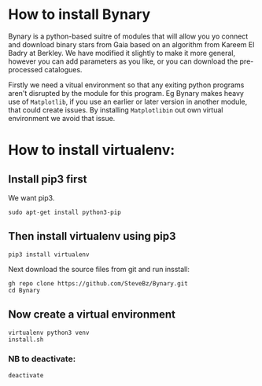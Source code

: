 # How to install Bynary

Bynary is a python-based suitre of modules that will allow you yo connect and download binary stars from Gaia based on an algorithm from Kareem El Badry at Berkley.  We have modified it slightly to make it more general, however you can add parameters as you like, or you can download the pre-processed catalogues.

Firstly we need a vitual environment so that any exiting python programs aren't disrupted by the module for this program.  Eg Bynary makes heavy use of `Matplotlib`, if you use an earlier or later version in another module, that could create issues.  By installing  `Matplotlibin` out own virtual environment we avoid that issue.

# How to install virtualenv:

## Install pip3 first

We want pip3.

```
sudo apt-get install python3-pip
```
## Then install virtualenv using pip3
```
pip3 install virtualenv
```
Next download the source files from git and run insstall:
```
gh repo clone https://github.com/SteveBz/Bynary.git
cd Bynary
```
## Now create a virtual environment
```
virtualenv python3 venv
install.sh
```

### NB to deactivate:
```
deactivate
```
